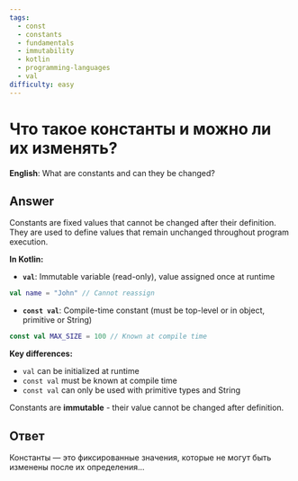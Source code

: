 ```yaml
---
tags:
  - const
  - constants
  - fundamentals
  - immutability
  - kotlin
  - programming-languages
  - val
difficulty: easy
---
```


# Что такое константы и можно ли их изменять?

**English**: What are constants and can they be changed?

## Answer

Constants are fixed values that cannot be changed after their definition. They are used to define values that remain unchanged throughout program execution.

**In Kotlin:**

- **`val`**: Immutable variable (read-only), value assigned once at runtime
```kotlin
val name = "John" // Cannot reassign
```

- **`const val`**: Compile-time constant (must be top-level or in object, primitive or String)
```kotlin
const val MAX_SIZE = 100 // Known at compile time
```

**Key differences:**
- `val` can be initialized at runtime
- `const val` must be known at compile time
- `const val` can only be used with primitive types and String

Constants are **immutable** - their value cannot be changed after definition.

## Ответ

Константы — это фиксированные значения, которые не могут быть изменены после их определения...

